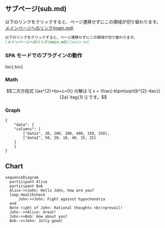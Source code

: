 ## サブページ(sub.md)

以下のリンクをクリックすると、ページ遷移せずにこの領域が切り替わります。
[メインページへのリンク(main.md)](main.md)

```Markdown
以下のリンクをクリックすると、ページ遷移せずにこの領域が切り替わります。
[メインページへのリンク(main.md)](main.md)
```

### SPA モードでのプラグインの動作

toc{.toc}

### Math
```math
二次方程式 \(ax^{2}+bx+c=0\) の解は
\[
x = \frac{-b\pm\sqrt{b^{2}-4ac}}{2a} \tag{1}
\]
です。
```

### Graph
```graph
{
    "data": {
    "columns": [
        ["data1", 30, 200, 100, 400, 150, 250],
        ["data2", 50, 20, 10, 40, 15, 25]
    ]
    }
}
```

## Chart

```chart
sequenceDiagram
  participant Alice
  participant Bob
  Alice->>John: Hello John, how are you?
  loop Healthcheck
      John->>John: Fight against hypochondria
  end
  Note right of John: Rational thoughts <br/>prevail!
  John-->>Alice: Great!
  John->>Bob: How about you?
  Bob-->>John: Jolly good!
```